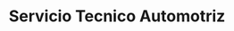 ---
title: "Servicio Tecnico Automotriz"
url: /barrios-unidos/servicio-tecnico-automotriz/
shop: Autoteile
---
